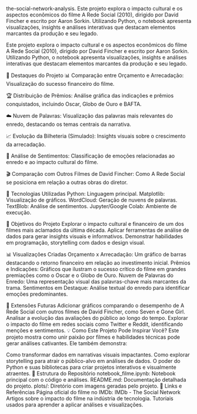  the-social-network-analysis.
Este projeto explora o impacto cultural e os aspectos econômicos do filme A Rede Social (2010), dirigido por David Fincher e escrito por Aaron Sorkin. Utilizando Python, o notebook apresenta visualizações, insights e análises interativas que destacam elementos marcantes da produção e seu legado.

Este projeto explora o impacto cultural e os aspectos econômicos do filme A Rede Social (2010), dirigido por David Fincher e escrito por Aaron Sorkin. Utilizando Python, o notebook apresenta visualizações, insights e análises interativas que destacam elementos marcantes da produção e seu legado.

📌 Destaques do Projeto
📊 Comparação entre Orçamento e Arrecadação: Visualização do sucesso financeiro do filme.

🏆 Distribuição de Prêmios: Análise gráfica das indicações e prêmios conquistados, incluindo Oscar, Globo de Ouro e BAFTA.

☁️ Nuvem de Palavras: Visualização das palavras mais relevantes do enredo, destacando os temas centrais da narrativa.

📈 Evolução da Bilheteria (Simulado): Insights visuais sobre o crescimento da arrecadação.

🧠 Análise de Sentimentos: Classificação de emoções relacionadas ao enredo e ao impacto cultural do filme.

🎬 Comparação com Outros Filmes de David Fincher: Como A Rede Social se posiciona em relação a outras obras do diretor.

🚀 Tecnologias Utilizadas
Python: Linguagem principal.
Matplotlib: Visualização de gráficos.
WordCloud: Geração de nuvens de palavras.
TextBlob: Análise de sentimentos.
Jupyter/Google Colab: Ambiente de execução.

🎯 Objetivos do Projeto
Explorar o impacto cultural e financeiro de um dos filmes mais aclamados da última década.
Aplicar ferramentas de análise de dados para gerar insights visuais e informativos.
Demonstrar habilidades em programação, storytelling com dados e design visual.

📊 Visualizações Criadas
Orçamento x Arrecadação: Um gráfico de barras destacando o retorno financeiro em relação ao investimento inicial.
Prêmios e Indicações: Gráficos que ilustram o sucesso crítico do filme em grandes premiações como o Oscar e o Globo de Ouro.
Nuvem de Palavras do Enredo: Uma representação visual das palavras-chave mais marcantes da trama.
Sentimentos em Destaque: Análise textual do enredo para identificar emoções predominantes.

🔮 Extensões Futuras
Adicionar gráficos comparando o desempenho de A Rede Social com outros filmes de David Fincher, como Seven e Gone Girl.
Analisar a evolução das avaliações do público ao longo do tempo.
Explorar o impacto do filme em redes sociais como Twitter e Reddit, identificando menções e sentimentos.
💡 Como Este Projeto Pode Inspirar Você?
Este projeto mostra como unir paixão por filmes e habilidades técnicas pode gerar análises cativantes. Ele também demonstra:

Como transformar dados em narrativas visuais impactantes.
Como explorar storytelling para atrair o público-alvo em análises de dados.
O poder do Python e suas bibliotecas para criar projetos interativos e visualmente atraentes.
📂 Estrutura do Repositório
notebook_filme.ipynb: Notebook principal com o código e análises.
README.md: Documentação detalhada do projeto.
plots/: Diretório com imagens geradas pelo projeto.
🔗 Links e Referências
Página oficial do filme no IMDb: IMDb - The Social Network
Artigos sobre o impacto do filme na indústria de tecnologia.
Tutoriais usados para aprender a aplicar análises e visualizações.



